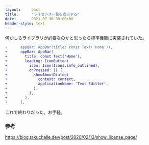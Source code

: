 ```yaml
---
layout:     post
title:      "ライセンス一覧を表示する"
date:       2021-07-30 00:00:00
header-style: text
---
```

何かしらライブラリが必要なのかと思ったら標準機能に実装されていた。

```diff
-      appBar: AppBar(title: const Text('Home')),
+      appBar: AppBar(
+        title: const Text('Home'),
+        leading: IconButton(
+          icon: Icon(Icons.info_outlined),
+          onPressed: () {
+            showAboutDialog(
+              context: context,
+              applicationName: 'Text Editter',
+            );
+          },
+        ),
+      ),
```

これで終わりだった。お手軽。

### 参考

<https://blog.takuchalle.dev/post/2020/02/13/show_license_page/>



